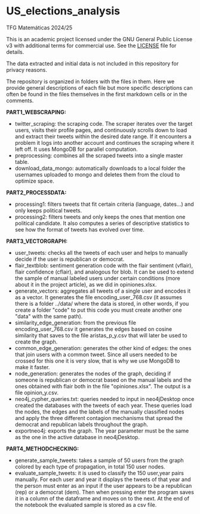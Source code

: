 # US_elections_analysis
TFG Matemáticas 2024/25

This is an academic project licensed under the GNU General Public License v3 with additional terms for commercial use. See the [LICENSE](./LICENSE) file for details.

The data extracted and initial data is not included in this repository for privacy reasons.

The repository is organized in folders with the files in them. Here we provide general descriptions of each file but more specific descriptions can often be found in the files themselves in the first markdown cells or in the comments.

**PART1_WEBSCRAPING:**
<ul>
<li>twitter_scraping: the scraping code. The scraper iterates over the target users, visits their profile pages, and continuously scrolls down to load and extract their tweets within the desired date range. If it encounters a problem it logs into another account and continues the scraping where it left off. It uses MongoDB for parallel computation.</li>

<li>preprocessing: combines all the scraped tweets into a single master table.</li>

<li>download_data_mongo: automatically downloads to a local folder the usernames uploaded to mongo and deletes them from the cloud to optimize space.</li>
</ul>

**PART2_PROCESSDATA:**
<ul>
<li>processing1: filters tweets that fit certain criteria (language, dates...) and only keeps political tweets.</li>

<li>processing2: filters tweets and only keeps the ones that mention one political candidate. It also computes a series of descriptive statistics to see how the format of tweets has evolved over time.</li>
</ul>

**PART3_VECTORGRAPH:**
<ul>
<li>user_tweets: checks all the tweets of each user and helps to manually decide if the user is republican or democrat.</li>

<li>flair_textblob: sentiment generation code with the flair sentiment (vflair), flair confidence (cflair), and analogous for blob. It can be used to extend the sample of manual labeled users under certain conditions (more about it in the project article), as we did in opiniones.xlsx.</li>

<li>generate_vectors: aggregates all tweets of a single user and encodes it as a vector. It generates the file encoding_user_768.csv (it assumes there is a folder ../data/ where the data is stored, in other words, if you create a folder "code" to put this code you must create another one "data" with the same path).</li>

<li>similarity_edge_generation: from the previous file encoding_user_768.csv it generates the edges based on cosine similarity that saves to the file aristas_p_y.csv that will later be used to create the graph.</li>

<li>common_edge_generation: generates the other kind of edges: the ones that join users with a common tweet. Since all users needed to be crossed for this one it is very slow, that is why we use MongoDB to make it faster.</li>

<li>node_generation: generates the nodes of the graph, deciding if someone is republican or democrat based on the manual labels and the ones obtained with flair both in the file "opiniones.xlsx". The output is a file opinion_y.csv.</li>

<li>neo4j_cypher_queries.txt: queries needed to input in neo4jDesktop once created the databases with the tweets of each year. These queries load the nodes, the edges and the labels of the manually classified nodes and apply the three different contagion mechanisms that spread the democrat and republican labels throughout the graph.</li>

<li>exportneo4j: exports the graph. The year parameter must be the same as the one in the active database in neo4jDesktop.</li>
</ul>

**PART4_METHODCHECKING:**

<ul>
<li> generate_sample_tweets: takes a sample of 50 users from the graph colored by each type of propagation, in total 150 user nodes.</li> 
<li> evaluate_sample_tweets: it is used to classify the 150 user,year pairs manually. For each user and year it displays the tweets of that year and the person must enter as an input if the user appears to be a republican (rep) or a democrat (dem). Then when pressing enter the program saves it in a column of the dataframe and moves on to the next. At the end of the notebook the evaluated sample is stored as a csv file.</li>
</ul>
